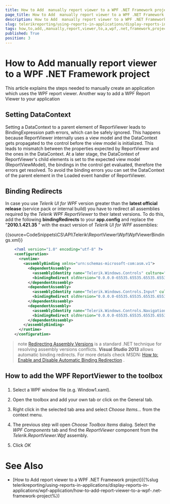 ```yaml
---
title: How to Add  manually report viewer to a WPF .NET Framework project
page_title: How to Add  manually report viewer to a WPF .NET Framework project | for Telerik Reporting Documentation
description: How to Add  manually report viewer to a WPF .NET Framework project
slug: telerikreporting/using-reports-in-applications/display-reports-in-applications/wpf-application/how-to-add--manually-report-viewer-to-a-wpf-.net-framework-project
tags: how,to,add,,manually,report,viewer,to,a,wpf,.net,framework,project
published: True
position: 3
---
```


# How to Add  manually report viewer to a WPF .NET Framework project



This article explains the steps needed to manually create an application which uses the WPF report viewer.         Another way to add a WPF Report Viewer to your application       

## Setting DataContext

Setting a DataContext to a parent element of ReportViewer leads to BindingExpression path errors, which can be safely ignored.          This happens because ReportViewer internally uses a view model and the DataContext gets propagated to the control before          the view model is initialized. This leads to mismatch between the properties expected by ReportViewer and the ones in the DataContext.          At a later stage, the DataContext of ReportViewer's child elements is set to the expected view model (ReportViewModel), the bindings in          the control get evaluated, therefore the errors get resolved. To avoid the binding errors you can set the DataContext of the parent element          in the Loaded event handler of ReportViewer.         

## Binding Redirects

In case you use *Telerik UI for WPF*  version greater           than the __latest official release__ (service pack or internal build) you have to redirect all assemblies required           by the *Telerik WPF ReportViewer*  to their latest versions.           To do this, add the following __bindingRedirects__  to your           __app.config__  and replace the "__2010.1.421.35__ "           with the exact version of *Telerik UI for WPF*  assemblies:         

{{source=CodeSnippets\CS\API\Telerik\ReportViewer\Wpf\WpfViewerBindings.xml}}
````XML
	<?xml version="1.0" encoding="utf-8" ?>
	<configuration>
	  <runtime>
	    <assemblyBinding xmlns="urn:schemas-microsoft-com:asm.v1">
	      <dependentAssembly>
	        <assemblyIdentity name="Telerik.Windows.Controls" culture="neutral" publicKeyToken="5803cfa389c90ce7"/>
	        <bindingRedirect oldVersion="0.0.0.0-65535.65535.65535.65535" newVersion="2010.1.421.35"/>
	      </dependentAssembly>
	      <dependentAssembly>
	        <assemblyIdentity name="Telerik.Windows.Controls.Input" culture="neutral" publicKeyToken="5803cfa389c90ce7"/>
	        <bindingRedirect oldVersion="0.0.0.0-65535.65535.65535.65535" newVersion="2010.1.421.35"/>
	      </dependentAssembly>
	      <dependentAssembly>
	        <assemblyIdentity name="Telerik.Windows.Controls.Navigation" culture="neutral" publicKeyToken="5803cfa389c90ce7"/>
	        <bindingRedirect oldVersion="0.0.0.0-65535.65535.65535.65535" newVersion="2010.1.421.35"/>
	      </dependentAssembly>
	    </assemblyBinding>
	  </runtime>
	</configuration>
````



>note  [Redirecting Assembly Versions](http://msdn.microsoft.com/en-us/library/7wd6ex19(v=vs.110).aspx)  is a standard .NET technique for resolving assembly versions conflicts.  __Visual Studio 2013__  allows automatic binding redirects. For more details check MSDN:  [How to: Enable and Disable Automatic Binding Redirection](http://msdn.microsoft.com/en-us/library/2fc472t2(v=vs.110).aspx) .           


## How to add the WPF ReportViewer to the toolbox

###

1. Select a WPF window file (e.g. Window1.xaml).                 

1. Open the toolbox and add your own tab or click on the General tab.                 

1. Right click in the selected tab area and select *Choose Items…*  from the context menu.                 

1. The previous step will open *Choose Toolbox Items*  dialog. Select the                   *WPF Components*  tab and find the *ReportViewer*  component                   from the *Telerik.ReportViewer.Wpf*  assembly.                 

1. Click *OK* 

# See Also


 * [How to Add report viewer to a WPF .NET Framework project]({%slug telerikreporting/using-reports-in-applications/display-reports-in-applications/wpf-application/how-to-add-report-viewer-to-a-wpf-.net-framework-project%})
